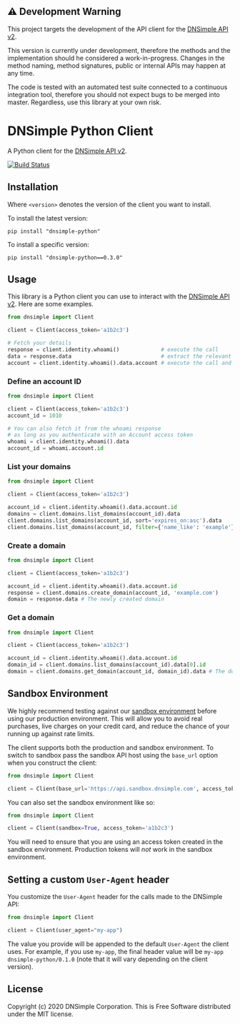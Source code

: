 ## :warning: Development Warning

This project targets the development of the API client for the [DNSimple API v2](https://developer.dnsimple.com/v2/).

This version is currently under development, therefore the methods and the implementation should he considered a work-in-progress. Changes in the method naming, method signatures, public or internal APIs may happen at any time.

The code is tested with an automated test suite connected to a continuous integration tool, therefore you should not expect bugs to be merged into master. Regardless, use this library at your own risk.

# DNSimple Python Client

A Python client for the [DNSimple API v2](https://developer.dnsimple.com/v2/).

[![Build Status](https://travis-ci.com/dnsimple/dnsimple-python.svg?branch=master)](https://travis-ci.com/dnsimple/dnsimple-python)

## Installation

Where `<version>` denotes the version of the client you want to install.

To install the latest version:

```shell
pip install "dnsimple-python"
```

To install a specific version:

```shell
pip install "dnsimple-python==0.3.0"

```

## Usage

This library is a Python client you can use to interact with the [DNSimple API v2](https://developer.dnsimple.com/v2/). Here are some examples.

```python
from dnsimple import Client

client = Client(access_token='a1b2c3')

# Fetch your details
response = client.identity.whoami()             # execute the call
data = response.data                            # extract the relevant data from the response or
account = client.identity.whoami().data.account # execute the call and get the data in one line
```

### Define an account ID

```python
from dnsimple import Client

client = Client(access_token='a1b2c3')
account_id = 1010

# You can also fetch it from the whoami response
# as long as you authenticate with an Account access token
whoami = client.identity.whoami().data
account_id = whoami.account.id
```

### List your domains

```python
from dnsimple import Client

client = Client(access_token='a1b2c3')

account_id = client.identity.whoami().data.account.id
domains = client.domains.list_domains(account_id).data                           # Domains from the 1010 account (first page)
client.domains.list_domains(account_id, sort='expires_on:asc').data              # Domains from the 1010 account in ascending order by domain expiration date
client.domains.list_domains(account_id, filter={'name_like': 'example'}).data    # Domains from the 1010 account filtered by the domain name name
```

### Create a domain

```python
from dnsimple import Client

client = Client(access_token='a1b2c3')

account_id = client.identity.whoami().data.account.id
response = client.domains.create_domain(account_id, 'example.com')
domain = response.data # The newly created domain
```

### Get a domain

```python
from dnsimple import Client

client = Client(access_token='a1b2c3')

account_id = client.identity.whoami().data.account.id
domain_id = client.domains.list_domains(account_id).data[0].id
domain = client.domains.get_domain(account_id, domain_id).data # The domain you are looking for
```

## Sandbox Environment

We highly recommend testing against our [sandbox environment](https://developer.dnsimple.com/sandbox/) before using our
production environment. This will allow you to avoid real purchases, live charges on your credit card, and reduce the
chance of your running up against rate limits.

The client supports both the production and sandbox environment. To switch to sandbox pass the sandbox API host using 
the `base_url` option when you construct the client:

```python
from dnsimple import Client

client = Client(base_url='https://api.sandbox.dnsimple.com', access_token="a1b2c3")
```

You can also set the sandbox environment like so:

```python
from dnsimple import Client

client = Client(sandbox=True, access_token='a1b2c3')
```

You will need to ensure that you are using an access token created in the sandbox environment.
Production tokens will *not* work in the sandbox environment.

## Setting a custom `User-Agent` header

You customize the `User-Agent` header for the calls made to the DNSimple API:

```python
from dnsimple import Client

client = Client(user_agent="my-app")
```

The value you provide will be appended to the default `User-Agent` the client uses. 
For example, if you use `my-app`, the final header value will be `my-app dnsimple-python/0.1.0` (note that it will vary depending on the client version).

## License

Copyright (c) 2020 DNSimple Corporation. This is Free Software distributed under the MIT license.
